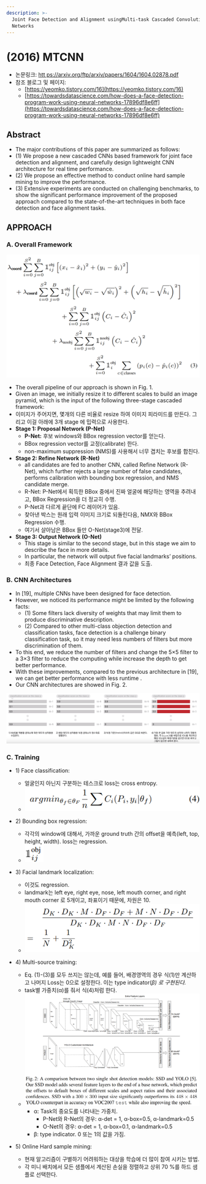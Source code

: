 ```yaml
---
description: >-
  Joint Face Detection and Alignment usingMulti-task Cascaded Convolutional
  Networks
---
```


# \(2016\) MTCNN

* 논문링크: [htt ps://arxiv.org/ftp/arxiv/papers/1604/1604.02878.pdf](https://arxiv.org/ftp/arxiv/papers/1604/1604.02878.pdf)
* 참조 블로그 및 페이지:
  * [https://yeomko.tistory.com/16](https://yeomko.tistory.com/16)
  * [https://towardsdatascience.com/how-does-a-face-detection-program-work-using-neural-networks-17896df8e6ff](https://towardsdatascience.com/how-does-a-face-detection-program-work-using-neural-networks-17896df8e6ff)

## Abstract

* The major contributions of this paper are summarized as follows: 
* \(1\) We propose a new cascaded CNNs based framework for joint face detection and alignment, and carefully design lightweight CNN architecture for real time performance. 
* \(2\) We propose an effective method to conduct online hard sample mining to improve the performance. 
* \(3\) Extensive experiments are conducted on challenging benchmarks, to show the significant performance improvement of the proposed approach compared to the state-of-the-art techniques in both face detection and face alignment tasks.

## APPROACH

### A. Overall Framework 

![](../.gitbook/assets/image%20%289%29.png)

* The overall pipeline of our approach is shown in Fig. 1. 
* Given an image, we initially resize it to different scales to build an image pyramid, which is the input of the following three-stage cascaded framework: 
* 이미지가 주어지면, 몇개의 다른 비율로 resize 하여 이미지 피라미드를 만든다. 그리고 이걸 아래에 3개 stage 에 밉력으로 사용한다.
* **Stage 1: Proposal Network \(P-Net\)**
  * **P-Net:** 후보 windows와 BBox regression vector를 얻는다.
  * BBox regression vector를 교정\(calibrate\) 한다.
  * non-maximum suppression \(NMS\)를 사용해서 너무 겹치는 후보를 합친다.
* **Stage 2: Refine Network \(R-Net\)**
  * all candidates are fed to another CNN, called Refine Network \(R-Net\), which further rejects a large number of false candidates, performs calibration with bounding box regression, and NMS candidate merge.
  * R-Net: P-Net에서 획득한 BBox 중에서 진짜 얼굴에 해당하는 영역을 추려내고, BBox Regression을 더 정교히 수행.
  * P-Net과 다르게 끝단에 FC 레이어가 있음.
  * 찾아낸 박스는 원래 입력 이미지 크기로 되돌린다음, NMX와 BBox Regression 수행.
  * 여기서 살아남은 BBox 들만 O-Net\(stage3\)에 전달.
* **Stage 3: Output Network \(O-Net\)**
  * This stage is similar to the second stage, but in this stage we aim to describe the face in more details. 
  * In particular, the network will output five facial landmarks’ positions. 
  * 최종 Face Detection, Face Alignment 결과 값을 도출.

### B. CNN Architectures 

* In \[19\], multiple CNNs have been designed for face detection. 
* However, we noticed its performance might be limited by the following facts: 
  * \(1\) Some filters lack diversity of weights that may limit them to produce discriminative description. 
  * \(2\) Compared to other multi-class objection detection and classification tasks, face detection is a challenge binary classification task, so it may need less numbers of filters but more discrimination of them. 
* To this end, we reduce the number of filters and change the 5×5 filter to a 3×3 filter to reduce the computing while increase the depth to get better performance. 
* With these improvements, compared to the previous architecture in \[19\], we can get better performance with less runtime . 
* Our CNN architectures are showed in Fig. 2.

![](../.gitbook/assets/image%20%282%29.png)

### C. Training

* 1\) Face classification: 
  * 얼굴인지 아닌지 구분하는 테스크로 loss는 cross entropy.
  * ![](../.gitbook/assets/image%20%2843%29.png)
* 2\) Bounding box regression: 
  * 각각의 window에 대해서, 가까운 ground truth 간의 offset을 예측\(left, top, height, width\). loss는 regression.
  * ![](../.gitbook/assets/image%20%285%29.png)
* 3\) Facial landmark localization: 
  * 이것도 regression.
  * landmark는 left eye, right eye, nose, left mouth corner, and right mouth corner 로 5개이고, 좌표이기 때문에, 차원은 10.
  * ![](../.gitbook/assets/image%20%288%29.png)
* 4\) Multi-source training:
  * Eq. \(1\)-\(3\)를 모두 쓰지는 않는데, 예를 들어, 배경영역의 경우 식\(1\)만 계산하고 나머지 Loss는 0으로 설정한다. 이는 type indicator\(_β\) 로 구현된다._
  * task별 가중치\(α\)를 줘서 식\(4\)처럼 한다.
  * ![](../.gitbook/assets/image%20%2827%29.png)
    * α: Task의 중요도를 나타내는 가중치.
      * P-Net와 R-Net의 경우:  α-det = 1,  α-box=0.5, α-landmark=0.5
      * O-Net의 경우:  α-det = 1,  α-box=0.1, α-landmark=0.5
    *  β: type indicator. 0 또는 1의 값을 가짐.
* 5\) Online Hard sample mining:

  * 현재 알고리즘이 구별하기 어려워하는 대상을 학습에 더 많이 참여 시키는 방법.
  * 각 미니 배치에서 모든 샘플에서 계산된 손실을 정렬하고 상위 70 %를 하드 샘플로 선택한다.




